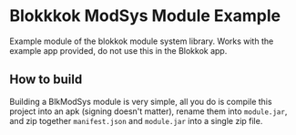 # Blokkkok ModSys Module Example
Example module of the blokkok module system library. Works with the example app provided, do not use this in the Blokkok app.

## How to build
Building a BlkModSys module is very simple, all you do is compile this project into an apk (signing doesn't matter), rename them into `module.jar`, and zip together `manifest.json` and `module.jar` into a single zip file.
